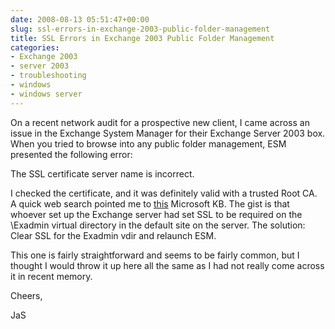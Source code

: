```yaml
---
date: 2008-08-13 05:51:47+00:00
slug: ssl-errors-in-exchange-2003-public-folder-management
title: SSL Errors in Exchange 2003 Public Folder Management
categories:
- Exchange 2003
- server 2003
- troubleshooting
- windows
- windows server
---
```


On a recent network audit for a prospective new client, I came across an issue in the Exchange System Manager for their Exchange Server 2003 box. When you tried to browse into any public folder management, ESM presented the following error:

The SSL certificate server name is incorrect.<!-- more -->

I checked the certificate, and it was definitely valid with a trusted Root CA. A quick web search pointed me to [this](http://support.microsoft.com/kb/324345) Microsoft KB. The gist is that whoever set up the Exchange server had set SSL to be required on the \Exadmin virtual directory in the default site on the server. The solution: Clear SSL for the Exadmin vdir and relaunch ESM.

This one is fairly straightforward and seems to be fairly common, but I thought I would throw it up here all the same as I had not really come across it in recent memory.

Cheers,

JaS
